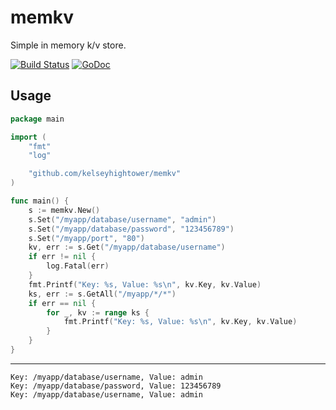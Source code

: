 # memkv

Simple in memory k/v store.

[![Build Status](https://travis-ci.org/kelseyhightower/memkv.svg)](https://travis-ci.org/kelseyhightower/memkv) [![GoDoc](https://godoc.org/github.com/kelseyhightower/memkv?status.png)](https://godoc.org/github.com/kelseyhightower/memkv)

## Usage

```Go
package main

import (
	"fmt"
	"log"

	"github.com/kelseyhightower/memkv"
)

func main() {
	s := memkv.New()
	s.Set("/myapp/database/username", "admin")
	s.Set("/myapp/database/password", "123456789")
	s.Set("/myapp/port", "80")
	kv, err := s.Get("/myapp/database/username")	
	if err != nil {
		log.Fatal(err)
	}
	fmt.Printf("Key: %s, Value: %s\n", kv.Key, kv.Value)
	ks, err := s.GetAll("/myapp/*/*")
	if err == nil {
		for _, kv := range ks {
			fmt.Printf("Key: %s, Value: %s\n", kv.Key, kv.Value)
		}
	}
}
```

---

```
Key: /myapp/database/username, Value: admin
Key: /myapp/database/password, Value: 123456789
Key: /myapp/database/username, Value: admin
```
